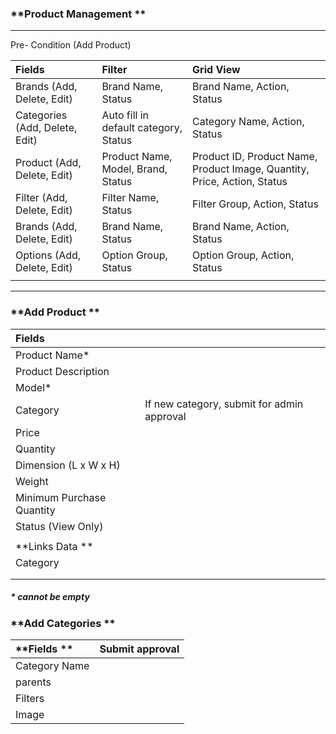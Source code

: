### **Product Management **

---

Pre- Condition \(Add Product\)



| **Fields** | **Filter** | **Grid View** |
| :--- | :--- | :--- |
| Brands \(Add, Delete, Edit\) | Brand Name, Status  | Brand Name, Action, Status |
| Categories \(Add, Delete, Edit\) | Auto fill in default category, Status | Category Name, Action, Status |
| Product \(Add, Delete, Edit\) | Product Name, Model, Brand, Status | Product ID, Product Name, Product Image, Quantity, Price, Action, Status |
| Filter \(Add, Delete, Edit\) | Filter Name, Status | Filter Group, Action, Status |
| Brands \(Add, Delete, Edit\) | Brand Name, Status | Brand Name, Action, Status |
| Options \(Add, Delete, Edit\) | Option Group, Status | Option Group, Action, Status |
|  |  |  |

---

### **Add Product **

| **Fields** |  |
| :--- | :--- |
| Product Name\* |  |
| Product Description |  |
| Model\* |  |
| Category | If new category, submit for admin approval |
| Price |  |
| Quantity |  |
| Dimension \(L x W x H\) |  |
| Weight |  |
| Minimum Purchase Quantity |  |
| Status \(View Only\) |  |
|  |  |
| **Links Data ** |  |
| Category |  |
|  |  |
|  |  |

##### \* cannot be empty

### 

### **Add Categories **

| **Fields ** | **Submit approval** |
| :--- | :--- |
| Category Name |  |
| parents |  |
| Filters |  |
| Image |  |



